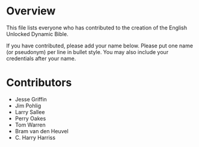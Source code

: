 # Overview

This file lists everyone who has contributed to the creation of the English Unlocked Dynamic Bible.

If you have contributed, please add your name below.  Please put one name (or pseudonym) per line in bullet style.  You may also include your credentials after your name.

# Contributors

* Jesse Griffin
* Jim Pohlig
* Larry Sallee
* Perry Oakes
* Tom Warren
* Bram van den Heuvel
* C. Harry Harriss
